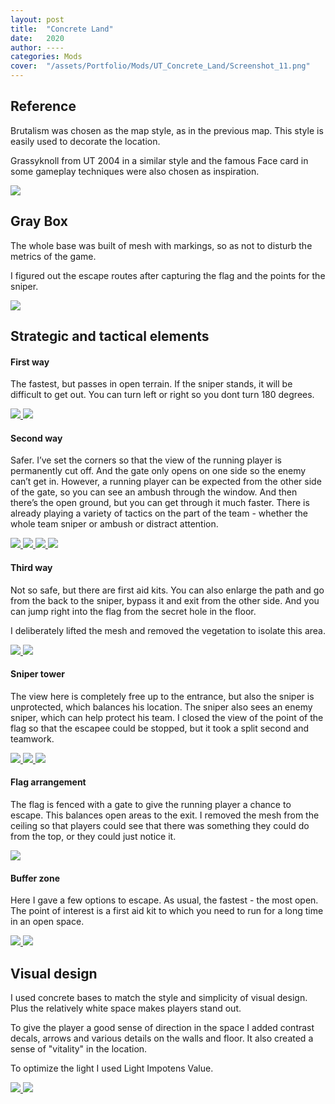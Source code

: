 ```yaml
---
layout: post
title:  "Concrete Land"
date:   2020
author: ----
categories: Mods
cover:  "/assets/Portfolio/Mods/UT_Concrete_Land/Screenshot_11.png"
---
```


<h2>Reference</h2>

Brutalism was chosen as the map style, as in the previous map. This style is easily used to decorate the location.

Grassyknoll from UT 2004 in a similar style and the famous Face card in some gameplay techniques were also chosen as inspiration.

<a href="/assets/Portfolio/Mods/UT_Concrete_Land/Grassyknoll.png" data-lightbox="refs" data-title="Refs">
  <img src="/assets/Portfolio/Mods/UT_Concrete_Land/Grassyknoll.png">
</a>

<h2>Gray Box</h2>


The whole base was built of mesh with markings, so as not to disturb the metrics of the game. 

I figured out the escape routes after capturing the flag and the points for the sniper.

<a href="/assets/Portfolio/Mods/UT_Concrete_Land/Gray_Box/Screenshot_2.png" data-lightbox="refs" data-title="Refs">
  <img src="/assets/Portfolio/Mods/UT_Concrete_Land/Gray_Box/Screenshot_2.png">
</a>

<h2>Strategic and tactical elements</h2>

<h4>First way</h4>

The fastest, but passes in open terrain. If the sniper stands, it will be difficult to get out. You can turn left or right so you dont turn 180 degrees.

<a href="/assets/Portfolio/Mods/UT_Concrete_Land/Screenshot_13.png" data-lightbox="refs" data-title="Refs">
  <img src="/assets/Portfolio/Mods/UT_Concrete_Land/Screenshot_13.png">
</a>
<a href="/assets/Portfolio/Mods/UT_Concrete_Land/Gray_Box/gifs/Way 1.gif" data-lightbox="refs" data-title="Refs">
  <img src="/assets/Portfolio/Mods/UT_Concrete_Land/Gray_Box/gifs/Way 1.gif">
</a>

<h4>Second way</h4>

Safer. I’ve set the corners so that the view of the running player is permanently cut off. And the gate only opens on one side so the enemy can’t get in. However, a running player can be expected from the other side of the gate, so you can see an ambush through the window. And then there’s the open ground, but you can get through it much faster. There is already playing a variety of tactics on the part of the team - whether the whole team sniper or ambush or distract attention.

<a href="/assets/Portfolio/Mods/UT_Concrete_Land/Screenshot_15.png" data-lightbox="refs" data-title="Refs">
  <img src="/assets/Portfolio/Mods/UT_Concrete_Land/Screenshot_15.png">
</a>
<a href="/assets/Portfolio/Mods/UT_Concrete_Land/Gray_Box/gifs/Closed door.gif" data-lightbox="refs" data-title="Refs">
  <img src="/assets/Portfolio/Mods/UT_Concrete_Land/Gray_Box/gifs/Closed door.gif">
</a>
<a href="/assets/Portfolio/Mods/UT_Concrete_Land/Screenshot_19.png" data-lightbox="refs" data-title="Refs">
  <img src="/assets/Portfolio/Mods/UT_Concrete_Land/Screenshot_19.png">
</a>
<a href="/assets/Portfolio/Mods/UT_Concrete_Land/Gray_Box/gifs/Way 2.gif" data-lightbox="refs" data-title="Refs">
  <img src="/assets/Portfolio/Mods/UT_Concrete_Land/Gray_Box/gifs/Way 2.gif">
</a>

<h4>Third way</h4>

Not so safe, but there are first aid kits. You can also enlarge the path and go from the back to the sniper, bypass it and exit from the other side. And you can jump right into the flag from the secret hole in the floor. 

I deliberately lifted the mesh and removed the vegetation to isolate this area.

<a href="/assets/Portfolio/Mods/UT_Concrete_Land/Screenshot_16.png" data-lightbox="refs" data-title="Refs">
  <img src="/assets/Portfolio/Mods/UT_Concrete_Land/Screenshot_16.png">
</a>
<a href="/assets/Portfolio/Mods/UT_Concrete_Land/Screenshot_17.png" data-lightbox="refs" data-title="Refs">
  <img src="/assets/Portfolio/Mods/UT_Concrete_Land/Screenshot_17.png">
</a>

<h4>Sniper tower</h4>

The view here is completely free up to the entrance, but also the sniper is unprotected, which balances his location. The sniper also sees an enemy sniper, which can help protect his team. I closed the view of the point of the flag so that the escapee could be stopped, but it took a split second and teamwork.

<a href="/assets/Portfolio/Mods/UT_Concrete_Land/Screenshot_12.png" data-lightbox="refs" data-title="Refs">
  <img src="/assets/Portfolio/Mods/UT_Concrete_Land/Screenshot_12.png">
</a>
<a href="/assets/Portfolio/Mods/UT_Concrete_Land/Gray_Box/gifs/Fall.gif" data-lightbox="refs" data-title="Refs">
  <img src="/assets/Portfolio/Mods/UT_Concrete_Land/Gray_Box/gifs/Fall.gif">
</a>
<a href="/assets/Portfolio/Mods/UT_Concrete_Land/Screenshot_32.png" data-lightbox="refs" data-title="Refs">
  <img src="/assets/Portfolio/Mods/UT_Concrete_Land/Screenshot_32.png">
</a>

<h4>Flag arrangement</h4>

The flag is fenced with a gate to give the running player a chance to escape. This balances open areas to the exit. I removed the mesh from the ceiling so that players could see that there was something they could do from the top, or they could just notice it.

<a href="/assets/Portfolio/Mods/UT_Concrete_Land/Screenshot_30.png" data-lightbox="refs" data-title="Refs">
  <img src="/assets/Portfolio/Mods/UT_Concrete_Land/Screenshot_30.png">
</a>

<h4>Buffer zone</h4>

Here I gave a few options to escape. As usual, the fastest - the most open. The point of interest is a first aid kit to which you need to run for a long time in an open space.

<a href="/assets/Portfolio/Mods/UT_Concrete_Land/Boofer 2.png" data-lightbox="refs" data-title="Refs">
  <img src="/assets/Portfolio/Mods/UT_Concrete_Land/Boofer 2.png">
</a>
<a href="/assets/Portfolio/Mods/UT_Concrete_Land/Screenshot_24.png" data-lightbox="refs" data-title="Refs">
  <img src="/assets/Portfolio/Mods/UT_Concrete_Land/Screenshot_24.png">
</a>

<h2>Visual design</h2>

I used concrete bases to match the style and simplicity of visual design. Plus the relatively white space makes players stand out. 

To give the player a good sense of direction in the space I added contrast decals, arrows and various details on the walls and floor. It also created a sense of "vitality" in the location.

To optimize the light I used Light Impotens Value. 

<a href="/assets/Portfolio/Mods/UT_Concrete_Land/Screenshot_31.png" data-lightbox="refs" data-title="Refs">
  <img src="/assets/Portfolio/Mods/UT_Concrete_Land/Screenshot_31.png">
</a>
<a href="/assets/Portfolio/Mods/UT_Concrete_Land/Screenshot_21.png" data-lightbox="refs" data-title="Refs">
  <img src="/assets/Portfolio/Mods/UT_Concrete_Land/Screenshot_21.png">
</a>


